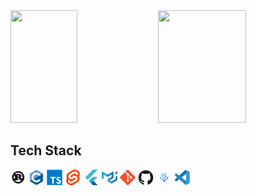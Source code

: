 <div>
  <img src="https://github-readme-stats.vercel.app/api?username=DvvCz&hide_border=true&show_icons=true&bg_color=0000&text_color=666666" height=180px width=46%>
  <img src="https://github-readme-stats.vercel.app/api/top-langs?username=DvvCz&hide_border=true&langs_count=8&layout=compact&hide=css,cmake&bg_color=0000" height=180px width=53%>
</div>

## Tech Stack
<div>
  <a href="https://www.rust-lang.org"><img src="https://raw.githubusercontent.com/devicons/devicon/master/icons/rust/rust-plain.svg" width=5%></a>
  <a href="https://en.wikipedia.org/wiki/C_(programming_language)"><img src="https://raw.githubusercontent.com/devicons/devicon/master/icons/c/c-original.svg" width=5%></a>
  <a href="https://www.typescriptlang.org"><img src="https://raw.githubusercontent.com/devicons/devicon/master/icons/typescript/typescript-original.svg" width=5%></a>
  <a href="https://svelte.dev"><img src="https://raw.githubusercontent.com/devicons/devicon/master/icons/svelte/svelte-original.svg" width=5%></a>
  <a href="https://flutter.dev"><img src="https://raw.githubusercontent.com/devicons/devicon/master/icons/flutter/flutter-original.svg" width=5%></a>
  <a href="https://material.io"><img src="https://raw.githubusercontent.com/devicons/devicon/master/icons/materialui/materialui-original.svg" width=5%></a>  
  <a href="https://git-scm.com"><img src="https://raw.githubusercontent.com/devicons/devicon/master/icons/git/git-original.svg" width=5%></a>
  <a href="https://github.com"><img src="https://raw.githubusercontent.com/devicons/devicon/master/icons/github/github-original.svg" width=5%></a>
  <a href="https://vscodium.com"><img src="https://github.com/VSCodium/vscodium/raw/master/src/resources/linux/code.png" width=5%></a>
  <a href="https://code.visualstudio.com"><img src="https://raw.githubusercontent.com/devicons/devicon/master/icons/vscode/vscode-original.svg" width=5%></a>
</div>
